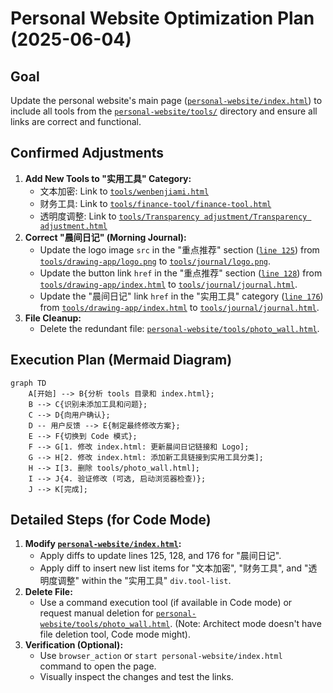 # Personal Website Optimization Plan (2025-06-04)

## Goal
Update the personal website's main page ([`personal-website/index.html`](personal-website/index.html:1)) to include all tools from the [`personal-website/tools/`](personal-website/tools/) directory and ensure all links are correct and functional.

## Confirmed Adjustments

1.  **Add New Tools to "实用工具" Category:**
    *   文本加密: Link to [`tools/wenbenjiami.html`](personal-website/tools/wenbenjiami.html)
    *   财务工具: Link to [`tools/finance-tool/finance-tool.html`](personal-website/tools/finance-tool/finance-tool.html)
    *   透明度调整: Link to [`tools/Transparency adjustment/Transparency adjustment.html`](personal-website/tools/Transparency%20adjustment/Transparency%20adjustment.html)
2.  **Correct "晨间日记" (Morning Journal):**
    *   Update the logo image `src` in the "重点推荐" section ([`line 125`](personal-website/index.html:125)) from [`tools/drawing-app/logo.png`](personal-website/tools/drawing-app/logo.png) to [`tools/journal/logo.png`](personal-website/tools/journal/logo.png).
    *   Update the button link `href` in the "重点推荐" section ([`line 128`](personal-website/index.html:128)) from [`tools/drawing-app/index.html`](personal-website/tools/drawing-app/index.html) to [`tools/journal/journal.html`](personal-website/tools/journal/journal.html).
    *   Update the "晨间日记" link `href` in the "实用工具" category ([`line 176`](personal-website/index.html:176)) from [`tools/drawing-app/index.html`](personal-website/tools/drawing-app/index.html) to [`tools/journal/journal.html`](personal-website/tools/journal/journal.html).
3.  **File Cleanup:**
    *   Delete the redundant file: [`personal-website/tools/photo_wall.html`](personal-website/tools/photo_wall.html).

## Execution Plan (Mermaid Diagram)

```mermaid
graph TD
    A[开始] --> B{分析 tools 目录和 index.html};
    B --> C{识别未添加工具和问题};
    C --> D{向用户确认};
    D -- 用户反馈 --> E{制定最终修改方案};
    E --> F{切换到 Code 模式};
    F --> G[1. 修改 index.html: 更新晨间日记链接和 Logo];
    G --> H[2. 修改 index.html: 添加新工具链接到实用工具分类];
    H --> I[3. 删除 tools/photo_wall.html];
    I --> J{4. 验证修改 (可选, 启动浏览器检查)};
    J --> K[完成];
```

## Detailed Steps (for Code Mode)

1.  **Modify [`personal-website/index.html`](personal-website/index.html:1):**
    *   Apply diffs to update lines 125, 128, and 176 for "晨间日记".
    *   Apply diff to insert new list items for "文本加密", "财务工具", and "透明度调整" within the "实用工具" `div.tool-list`.
2.  **Delete File:**
    *   Use a command execution tool (if available in Code mode) or request manual deletion for [`personal-website/tools/photo_wall.html`](personal-website/tools/photo_wall.html). (Note: Architect mode doesn't have file deletion tool, Code mode might).
3.  **Verification (Optional):**
    *   Use `browser_action` or `start personal-website/index.html` command to open the page.
    *   Visually inspect the changes and test the links.